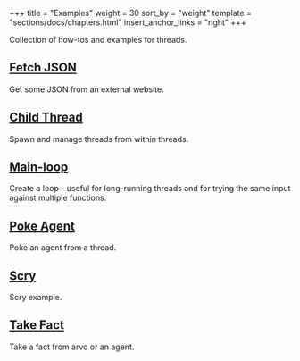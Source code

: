 +++
title = "Examples"
weight = 30
sort_by = "weight"
template = "sections/docs/chapters.html"
insert_anchor_links = "right"
+++

Collection of how-tos and examples for threads.

## [Fetch JSON](@/docs/userspace/threads/examples/get-json.md)

Get some JSON from an external website.

## [Child Thread](@/docs/userspace/threads/examples/child-thread.md)

Spawn and manage threads from within threads.

## [Main-loop](@/docs/userspace/threads/examples/main-loop.md)

Create a loop - useful for long-running threads and for trying the same input against multiple functions.

## [Poke Agent](@/docs/userspace/threads/examples/poke-agent.md)

Poke an agent from a thread.

## [Scry](@/docs/userspace/threads/examples/scry.md)

Scry example.

## [Take Fact](@/docs/userspace/threads/examples/take-fact.md)

Take a fact from arvo or an agent.
